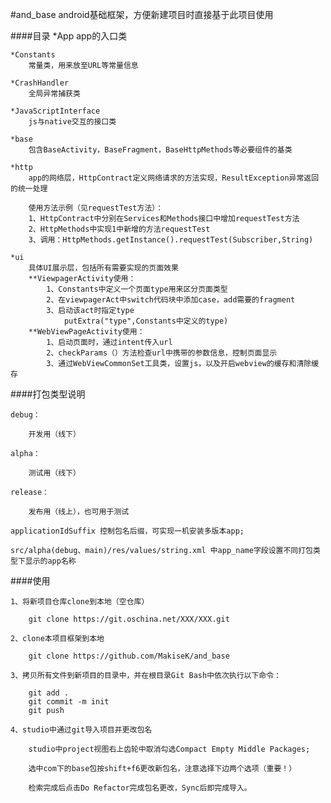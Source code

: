 #and_base
    android基础框架，方便新建项目时直接基于此项目使用

####目录
    *App
        app的入口类

    *Constants
        常量类，用来放至URL等常量信息

    *CrashHandler
        全局异常捕获类

    *JavaScriptInterface
        js与native交互的接口类

    *base
        包含BaseActivity，BaseFragment，BaseHttpMethods等必要组件的基类

    *http
        app的网络层，HttpContract定义网络请求的方法实现，ResultException异常返回的统一处理

        使用方法示例（见requestTest方法）：
        1、HttpContract中分别在Services和Methods接口中增加requestTest方法
        2、HttpMethods中实现1中新增的方法requestTest
        3、调用：HttpMethods.getInstance().requestTest(Subscriber,String)

    *ui
        具体UI展示层，包括所有需要实现的页面效果
		**ViewpagerActivity使用：
			1、Constants中定义一个页面type用来区分页面类型
			2、在viewpagerAct中switch代码块中添加case，add需要的fragment
			3、启动该act时指定type
				putExtra("type",Constants中定义的type)
		**WebViewPageActivity使用：
			1、启动页面时，通过intent传入url
			2、checkParams（）方法检查url中携带的参数信息，控制页面显示
			3、通过WebViewCommonSet工具类，设置js，以及开启webview的缓存和清除缓存

####打包类型说明

    debug：

        开发用（线下）

    alpha：

        测试用（线下）

    release：

        发布用（线上），也可用于测试

    applicationIdSuffix 控制包名后缀，可实现一机安装多版本app;

    src/alpha(debug、main)/res/values/string.xml 中app_name字段设置不同打包类型下显示的app名称

####使用

    1、将新项目仓库clone到本地（空仓库）

        git clone https://git.oschina.net/XXX/XXX.git

    2、clone本项目框架到本地

        git clone https://github.com/MakiseK/and_base

	3、拷贝所有文件到新项目的目录中，并在根目录Git Bash中依次执行以下命令：

	    git add .
	    git commit -m init
	    git push

    4、studio中通过git导入项目并更改包名

        studio中project视图右上齿轮中取消勾选Compact Empty Middle Packages;

        选中com下的base包按shift+f6更改新包名，注意选择下边两个选项（重要！）

        检索完成后点击Do Refactor完成包名更改，Sync后即完成导入。